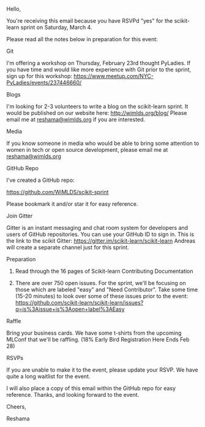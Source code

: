 
Hello,

You're receiving this email because you have RSVPd "yes" for the scikit-learn sprint on Saturday, March 4.

Please read all the notes below in preparation for this event:

Git

I'm offering a workshop on Thursday, February 23rd thought PyLadies.  If you have time and would like more experience with Git prior to the sprint, sign up for this workshop:  https://www.meetup.com/NYC-PyLadies/events/237446660/


Blogs

I'm looking for 2-3 volunteers to write a blog on the scikit-learn sprint.  It would be published on our website here:  http://wimlds.org/blog/
Please email me at reshama@wimlds.org if you are interested.  

Media

If you know someone in media who would be able to bring some attention to women in tech or open source development, please email me at reshama@wimlds.org

GitHub Repo

I've created a GitHub repo:

https://github.com/WiMLDS/scikit-sprint

Please bookmark it and/or star it for easy reference.

Join Gitter

Gitter is an instant messaging and chat room system for developers and users of GitHub repositories.  You can use your GitHub ID to sign in. 
This is the link to the scikit Gitter:  https://gitter.im/scikit-learn/scikit-learn
Andreas will create a separate channel just for this sprint.

Preparation

1.  Read through the 16 pages of Scikit-learn Contributing Documentation

2.  There are over 750 open issues.  For the sprint, we'll be focusing on those which are labeled "easy" and "Need Contributor".  Take some time (15-20 minutes) to look over some of these issues prior to the event:  https://github.com/scikit-learn/scikit-learn/issues?q=is%3Aissue+is%3Aopen+label%3AEasy

Raffle

Bring your business cards.  We have some t-shirts from the upcoming MLConf that we'll be raffling.  (18% Early Bird Registration Here Ends Feb 28)


RSVPs

If you are unable to make it to the event, please update your RSVP.  We have quite a long waitlist for the event.

I will also place a copy of this email within the GitHub repo for easy reference.
Thanks, and looking forward to the event.

Cheers,

Reshama

